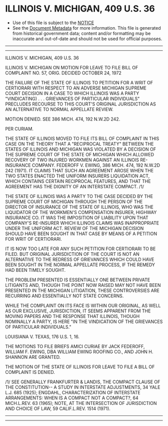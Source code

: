 ---
---

# ILLINOIS V. MICHIGAN, 409 U.S. 36

* Use of this file is subject to the [NOTICE](https://github.com/publicdocs/notice/blob/master/NOTICE)
* See the [Document Metadata](../../../) for more information.
  This file is generated from historical government data; content and/or formatting may be inaccurate and out-of-date and should not be used for official purposes.

----------
----------

ILLINOIS V. MICHIGAN, 409 U.S. 36

ILLINOIS V. MICHIGAN ON MOTION FOR LEAVE TO FILE BILL OF COMPLAINT NO. 57, ORIG.  DECIDED OCTOBER 24, 1972

THE FAILURE OF THE STATE OF ILLINOIS TO PETITION FOR A WRIT OF CERTIORARI WITH RESPECT TO AN ADVERSE MICHIGAN SUPREME COURT DECISION IN A CASE TO WHICH ILLINOIS WAS A PARTY "VINDICATING) . . . GRIEVANCES OF PARTICULAR INDIVIDUALS" PRECLUDES RECOURSE TO THIS COURT'S ORIGINAL JURISDICTION AS AN ALTERNATIVE TO NORMAL APPELLATE REVIEW.

MOTION DENIED.  SEE 386 MICH. 474, 192 N.W.2D 242.

PER CURIAM.

THE STATE OF ILLINOIS MOVED TO FILE ITS BILL OF COMPLAINT IN THIS CASE ON THE THEORY THAT A "RECIPROCAL TREATY" BETWEEN THE STATES OF ILLINOIS AND MICHIGAN WAS VIOLATED BY A DECISION OF THE SUPREME COURT OF THE STATE OF MICHIGAN WHICH ALLOWED RECOVERY OF TWO INJURED WORKMEN AGAINST AN ILLINOIS RE-INSURANCE COMPANY.  FEDEROFF V. EWING, 386 MICH. 474, 192 N.W.2D 242 (1971).  IT CLAIMS THAT SUCH AN AGREEMENT AROSE WHEN THE TWO STATES ENACTED THE UNIFORM INSURERS LIQUIDATION ACT, WHICH CONTAINS CERTAIN RECIPROCAL FEATURES, AND THAT THE AGREEMENT HAS THE DIGNITY OF AN INTERSTATE COMPACT.  /1/

THE STATE OF ILLINOIS WAS A PARTY TO THE CASE DECIDED BY THE SUPREME COURT OF MICHIGAN THROUGH THE PERSON OF THE DIRECTOR OF INSURANCE OF THE STATE OF ILLINOIS, WHO WAS THE LIQUIDATOR OF THE WORKMEN'S COMPENSATION INSURER, HIGHWAY INSURANCE CO. IT WAS THE IMPOSITION OF LIABILITY UPON THAT COMPANY'S RE-INSURER WHICH ILLINOIS CLAIMS WAS INAPPROPRIATE UNDER THE UNIFORM ACT.  REVIEW OF THE MICHIGAN DECISION SHOULD HAVE BEEN SOUGHT IN THAT CASE BY MEANS OF A PETITION FOR WRIT OF CERTIORARI.

IT IS NOW TOO LATE FOR ANY SUCH PETITION FOR CERTIORARI TO BE FILED.  BUT ORIGINAL JURISDICTION OF THE COURT IS NOT AN ALTERNATIVE TO THE REDRESS OF GRIEVANCES WHICH COULD HAVE BEEN SOUGHT IN THE NORMAL APPELLATE PROCESS, IF THE REMEDY HAD BEEN TIMELY SOUGHT.

THE PROBLEM PRESENTED IS ESSENTIALLY ONE BETWEEN PRIVATE LITIGANTS AND, THOUGH THE POINT NOW RAISED MAY NOT HAVE BEEN PRESENTED IN THE MICHIGAN LITIGATION, THESE CONTROVERSIES ARE RECURRING AND ESSENTIALLY NOT STATE CONCERNS.

WHILE THE COMPLAINT ON ITS FACE IS WITHIN OUR ORIGINAL, AS WELL AS OUR EXCLUSIVE, JURISDICTION, IT SEEMS APPARENT FROM THE MOVING PAPERS AND THE RESPONSE THAT ILLINOIS, THOUGH NOMINALLY A PARTY, IS HERE "IN THE VINDICATION OF THE GRIEVANCES OF PARTICULAR INDIVIDUALS."

LOUISIANA V. TEXAS, 176 U.S. 1, 16.

THE MOTIONS TO FILE BRIEFS AMICI CURIAE BY JACK FEDEROFF, WILLIAM F. EWING, DBA WILLIAM EWING ROOFING CO., AND JOHN H. SHANNON ARE GRANTED.

THE MOTION OF THE STATE OF ILLINOIS FOR LEAVE TO FILE A BILL OF COMPLAINT IS DENIED.

/1/  SEE GENERALLY FRANKFURTER & LANDIS, THE COMPACT CLAUSE OF THE CONSTITUTION-- A STUDY IN INTERSTATE ADJUSTMENTS, 34 YALE L.J. 685 (1925); ENGDAHL, CHARACTERIZATION OF INTERSTATE ARRANGEMENTS:  WHEN IS A COMPACT NOT A COMPACT?, 64 MICH.L.REV.  63 (1965); NOTE, AT THE INTERSECTION OF JURISDICTION AND CHOICE OF LAW, 59 CALIF.L.REV.  1514 (1971).


----------
----------

